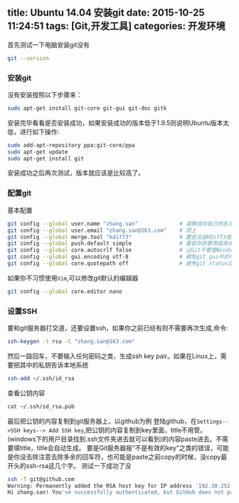 title: Ubuntu 14.04 安装git
date: 2015-10-25 11:24:51
tags: [Git,开发工具]
categories: 开发环境
---
首先测试一下电脑安装git没有
```bash
git --version
```
### 安装git
没有安装按照以下步骤来：
```bash
sudo apt-get install git-core git-gui git-doc gitk
```
安装完毕看看是否安装成功，如果安装成功的版本低于1.9.5则说明Ubuntu版本太低，进行如下操作:
```bash
sudo add-apt-repository ppa:git-core/ppa
sudo apt-get update
sudo apt-get install git
```
安装成功之后再次测试，版本就应该是比较高了。

### 配置git
基本配置
```bash
git config --global user.name "zhang.san"             # 请换成你自己的名字，除非你凑巧也叫zhang.san
git config --global user.email "zhang.san@163.com"    # 同上
git config --global merge.tool "kdiff3"               # 要是没装KDiff3就不用设这一行
git config --global push.default simple               # 要是你非要用低版本的Git（比如1.7.x），好吧，那就不设simple设current，否则你的Git不支持
git config --global core.autocrlf false               # 让Git不要管Windows/Unix换行符转换的事
git config --global gui.encoding utf-8                # 避免git gui中的中文乱码
git config --global core.quotepath off                # 避免git status显示的中文文件名乱码
```
如果你不习惯使用`Vim`,可以修改git默认的编辑器
```bash
git config --global core.editor nano
```

### 设置SSH
要和git服务器打交道，还要设置ssh，如果你之前已经有则不需要再次生成,命令:
```bash
ssh-keygen -t rsa -C "zhang.san@163.com"
```
然后一路回车，不要输入任何密码之类，生成ssh key pair。如果在Linux上，需要把其中的私钥告诉本地系统
```bash
ssh-add ~/.ssh/id_rsa
```
查看公钥内容
```bash
cat ~/.ssh/id_rsa.pub
```
最后把公钥的内容复制到git服务器上，以github为例
登陆github，在`Settings-->SSH keys--> Add SSH key`,把公钥的内容复制到key里面，title不用管。(windows下的用户目录找到.ssh文件夹进去就可以看到)的内容paste进去。不需要填title，title会自动生成。
要是Git服务器报“不是有效的key”之类的错误，可能是你没去除注意去除多余的回车符，也可能是paste之前copy的时候，没copy最开头的ssh-rsa这几个字。
测试一下成功了没
```bash
ssh -T git@github.com
Warning: Permanently added the RSA host key for IP address '192.30.252.129' to the list of known hosts.
Hi zhang.san! You've successfully authenticated, but GitHub does not provide shell access.
```

